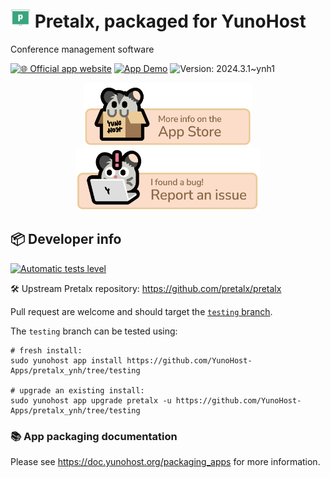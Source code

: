 <!--
N.B.: This README was automatically generated by <https://github.com/YunoHost/apps_tools/blob/main/readme_generator>
It shall NOT be edited by hand.
-->

<h1>
  <img src="https://raw.githubusercontent.com/YunoHost/apps/master/logos/pretalx.png" width="32px" alt="Logo of Pretalx">
  Pretalx, packaged for YunoHost
</h1>

Conference management software

[![🌐 Official app website](https://img.shields.io/badge/Official_app_website-darkgreen?style=for-the-badge)](https://pretalx.com/)
[![App Demo](https://img.shields.io/badge/App_Demo-blue?style=for-the-badge)](https://pretalx.com/p/try)
![Version: 2024.3.1~ynh1](https://img.shields.io/badge/Version-2024.3.1~ynh1-rgba(0,150,0,1)?style=for-the-badge)

<div align="center">
<a href="https://apps.yunohost.org/app/pretalx"><img height="100px" src="https://github.com/YunoHost/yunohost-artwork/raw/refs/heads/main/badges/neopossum-badges/badge_more_info_on_the_appstore.svg"/></a>
<a href="https://github.com/YunoHost-Apps/pretalx_ynh/issues"><img height="100px" src="https://github.com/YunoHost/yunohost-artwork/raw/refs/heads/main/badges/neopossum-badges/badge_report_an_issue.svg"/></a>
</div>

## 📦 Developer info

[![Automatic tests level](https://apps.yunohost.org/badge/cilevel/pretalx)](https://ci-apps.yunohost.org/ci/apps/pretalx/)

🛠️ Upstream Pretalx repository: <https://github.com/pretalx/pretalx>

Pull request are welcome and should target the [`testing` branch](https://github.com/YunoHost-Apps/pretalx_ynh/tree/testing).

The `testing` branch can be tested using:
```
# fresh install:
sudo yunohost app install https://github.com/YunoHost-Apps/pretalx_ynh/tree/testing

# upgrade an existing install:
sudo yunohost app upgrade pretalx -u https://github.com/YunoHost-Apps/pretalx_ynh/tree/testing
```

### 📚 App packaging documentation

Please see <https://doc.yunohost.org/packaging_apps> for more information.